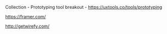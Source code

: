 Collection - Prototyping tool breakout - https://uxtools.co/tools/prototyping

https://framer.com/

http://getwirefy.com/
